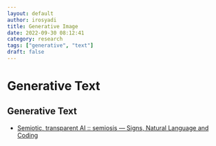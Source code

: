 ```yaml
---
layout: default
author: irosyadi
title: Generative Image
date: 2022-09-30 08:12:41
category: research
tags: ["generative", "text"]
draft: false
---
```


# Generative Text

## Generative Text
* [Semiotic, transparent AI :: semiosis — Signs, Natural Language and Coding](https://semiosis.github.io/about/)